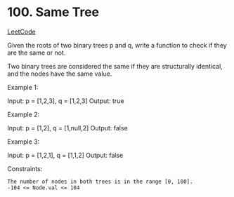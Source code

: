 # 100. Same Tree

[LeetCode](https://leetcode.com/problems/same-tree/)

Given the roots of two binary trees p and q, write a function to check if they are the same or not.

Two binary trees are considered the same if they are structurally identical, and the nodes have the same value.



Example 1:

Input: p = [1,2,3], q = [1,2,3]
Output: true

Example 2:

Input: p = [1,2], q = [1,null,2]
Output: false

Example 3:

Input: p = [1,2,1], q = [1,1,2]
Output: false



Constraints:

    The number of nodes in both trees is in the range [0, 100].
    -104 <= Node.val <= 104
